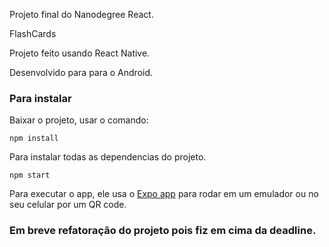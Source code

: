 Projeto final do Nanodegree React.

FlashCards

Projeto feito usando React Native.

Desenvolvido para para o Android.

### Para instalar

Baixar o projeto, usar o comando:

```
npm install
```

Para instalar todas as dependencias do projeto.

```
npm start
```

Para executar o app, ele usa o [Expo app](https://expo.io) para rodar em um emulador ou no seu celular por um QR code.


### Em breve refatoração do projeto pois fiz em cima da deadline.